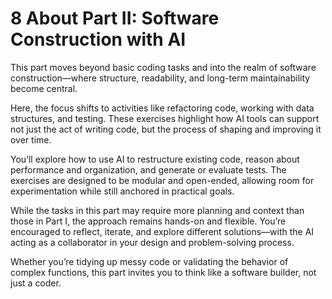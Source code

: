# 8 About Part II: Software Construction with AI

This part moves beyond basic coding tasks and into the realm of software construction—where structure, readability, and long-term maintainability become central.

Here, the focus shifts to activities like refactoring code, working with data structures, and testing. These exercises highlight how AI tools can support not just the act of writing code, but the process of shaping and improving it over time.

You’ll explore how to use AI to restructure existing code, reason about performance and organization, and generate or evaluate tests. The exercises are designed to be modular and open-ended, allowing room for experimentation while still anchored in practical goals.

While the tasks in this part may require more planning and context than those in Part I, the approach remains hands-on and flexible. You’re encouraged to reflect, iterate, and explore different solutions—with the AI acting as a collaborator in your design and problem-solving process.

Whether you’re tidying up messy code or validating the behavior of complex functions, this part invites you to think like a software builder, not just a coder.

